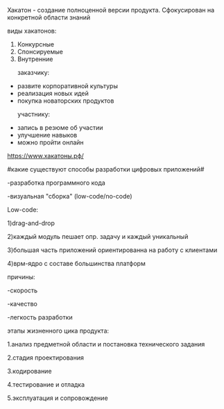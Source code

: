 Хакатон - создание полноценной версии продукта. Сфокусирован на конкретной области знаний

виды хакатонов:
1. Конкурсные
2. Спонсируемые
3. Внутренние
   <p>заказчику:</p>
- развите корпоративной культуры
- реализация новых идей
- покупка новаторских продуктов
   <p>участнику:</p>
- запись в резюме об участии
- улучшение навыков
- можно пройти онлайн

https://www.хакатоны.рф/

#какие существуют способы разработки цифровых приложений#

-разработка программного кода

-визуальная "сборка" (low-code/no-code)

Low-code: 

1)drag-and-drop

2)каждый модуль пешает опр. задачу и каждый уникальный

3)большая часть приложений ориентированна на работу с клиентами

4)врм-ядро с составе большинства платформ

причины:

-скорость

-качество

-легкость разработки

этапы жизненного цика продукта:

1.анализ предметной области и постановка технического задания

2.стадия проектирования

3.кодирование

4.тестирование и отладка

5.эксплуатация и сопровождение
